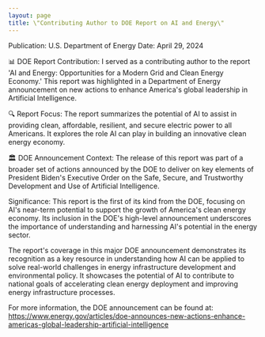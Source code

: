 ```yaml
---
layout: page
title: \"Contributing Author to DOE Report on AI and Energy\"
---
```


Publication: U.S. Department of Energy
Date: April 29, 2024

📊 DOE Report Contribution: I served as a contributing author to the report 'AI and Energy: Opportunities for a Modern Grid and Clean Energy Economy.' This report was highlighted in a Department of Energy announcement on new actions to enhance America's global leadership in Artificial Intelligence.

🔍 Report Focus: The report summarizes the potential of AI to assist in providing clean, affordable, resilient, and secure electric power to all Americans. It explores the role AI can play in building an innovative clean energy economy.

🏛️ DOE Announcement Context: The release of this report was part of a broader set of actions announced by the DOE to deliver on key elements of President Biden's Executive Order on the Safe, Secure, and Trustworthy Development and Use of Artificial Intelligence.

Significance: This report is the first of its kind from the DOE, focusing on AI's near-term potential to support the growth of America's clean energy economy. Its inclusion in the DOE's high-level announcement underscores the importance of understanding and harnessing AI's potential in the energy sector.

The report's coverage in this major DOE announcement demonstrates its recognition as a key resource in understanding how AI can be applied to solve real-world challenges in energy infrastructure development and environmental policy. It showcases the potential of AI to contribute to national goals of accelerating clean energy deployment and improving energy infrastructure processes.

For more information, the DOE announcement can be found at: https://www.energy.gov/articles/doe-announces-new-actions-enhance-americas-global-leadership-artificial-intelligence
